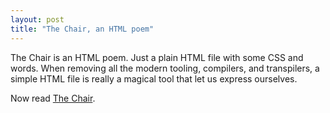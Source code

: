 ```yaml
---
layout: post
title: "The Chair, an HTML poem"
---
```


The Chair is an HTML poem. Just a plain HTML file with some CSS and words. When
removing all the modern tooling, compilers, and transpilers, a simple HTML file
is really a magical tool that let us express ourselves.

Now read [The Chair](/chair.html).
